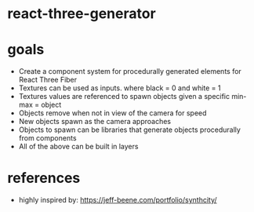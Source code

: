 # react-three-generator

# goals

- Create a component system for procedurally generated elements for React Three Fiber
- Textures can be used as inputs. where black = 0 and white = 1
- Textures values are referenced to spawn objects given a specific min-max = object
- Objects remove when not in view of the camera for speed
- New objects spawn as the camera approaches
- Objects to spawn can be libraries that generate objects procedurally from components
- All of the above can be built in layers

# references

- highly inspired by: https://jeff-beene.com/portfolio/synthcity/
